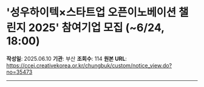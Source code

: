 # '성우하이텍×스타트업 오픈이노베이션 챌린지 2025' 참여기업 모집 (~6/24, 18:00)

**작성일**: 2025.06.10
**기관**: 부산
**조회수**: 114
**원본 URL**: https://ccei.creativekorea.or.kr/chungbuk/custom/notice_view.do?no=35473

---


